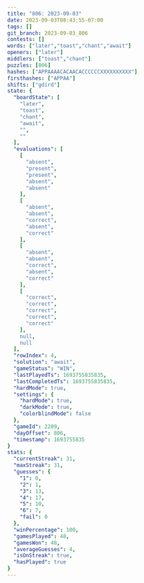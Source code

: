 ```yaml
---
title: "806: 2023-09-03"
date: 2023-09-03T08:43:55-07:00
tags: []
git_branch: 2023-09-03_806
contests: []
words: ["later","toast","chant","await"]
openers: ["later"]
middlers: ["toast","chant"]
puzzles: [806]
hashes: ["APPAAAACACAACACCCCCCXXXXXXXXXX"]
firsthashes: ["APPAA"]
shifts: ["gdird"]
state: {
  "boardState": [
    "later",
    "toast",
    "chant",
    "await",
    "",
    ""
  ],
  "evaluations": [
    [
      "absent",
      "present",
      "present",
      "absent",
      "absent"
    ],
    [
      "absent",
      "absent",
      "correct",
      "absent",
      "correct"
    ],
    [
      "absent",
      "absent",
      "correct",
      "absent",
      "correct"
    ],
    [
      "correct",
      "correct",
      "correct",
      "correct",
      "correct"
    ],
    null,
    null
  ],
  "rowIndex": 4,
  "solution": "await",
  "gameStatus": "WIN",
  "lastPlayedTs": 1693755835835,
  "lastCompletedTs": 1693755835835,
  "hardMode": true,
  "settings": {
    "hardMode": true,
    "darkMode": true,
    "colorblindMode": false
  },
  "gameId": 2209,
  "dayOffset": 806,
  "timestamp": 1693755835
}
stats: {
  "currentStreak": 31,
  "maxStreak": 31,
  "guesses": {
    "1": 0,
    "2": 1,
    "3": 13,
    "4": 17,
    "5": 10,
    "6": 7,
    "fail": 0
  },
  "winPercentage": 100,
  "gamesPlayed": 48,
  "gamesWon": 48,
  "averageGuesses": 4,
  "isOnStreak": true,
  "hasPlayed": true
}
---
```

<!-- more -->

